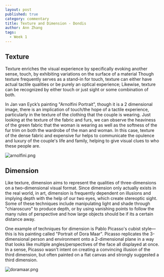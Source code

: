 ```yaml
---
layout: post
published: true
category: commentary
title: Texture and Dimension - Dondis
author: Ann Zhang
tags:
  - Week 1
---
```

## Texture

Texture enriches the visual experience by specifically evoking another sense, touch, by exhibiting variations on the surface of a material  Though texture frequently serves as a stand-in for touch, texture can either have actual tactile qualities or be purely an optical experience; Likewise, texture can be recognized by either touch or just sight or some combination of both.

In Jan van Eyck’s painting "Arnolfini Portrait", though it is a 2 dimensional image, there is an implication of touch/the hope of a tactile experience, particularly in the texture of the clothing that the couple is wearing. Just looking at the texture of the fabric and furs, we can observe the heaviness of the green fabric that the woman is wearing as well as the softness of the fur trim on both the wardrobe of the man and woman. In this case, texture of the dense fabric and expensive fur helps to communicate the opulence and luxury of the couple's life and family, helping to give visual clues to who these people are.

![arnolfini.png]({{site.baseurl}}/assets/arnolfini.png)

## Dimension

Like texture, dimension aims to represent the qualities of three-dimensions on a two-dimensional visual format. Since dimension only actually exists in the real world, in art, dimension is frequently dependent on illusions and implying depth with the help of our two eyes, which create stereoptic sight. Some of these techniques include manipulating light and shade through "chiaroscuro" to produce depth, or by using vanishing points to follow the many rules of perspective and how large objects should be if its a certain distance away.

One example of techniques for dimension is Pablo Picasso's cubist style—this is his painting called "Portrait of Dora Maar". Picasso replicates the 3-dimensional person and environment onto a 2-dimensional plane in a way that looks like multiple angles/perspectives of the face all displayed at once. In a sense, Picasso wasn't intent on creating a convincing illusion of the third dimension, but often painted on a flat canvas and strongly suggested a third dimension.

![doramaar.png]({{site.baseurl}}/assets/doramaar.png)

